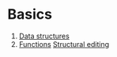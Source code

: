 # Basics

1. [Data structures](/clj/basics/data-structures.clj)
2. [Functions](/clj/basics/functions.clj)
   [Structural editing](/STRUCTURAL-EDITING.md)

